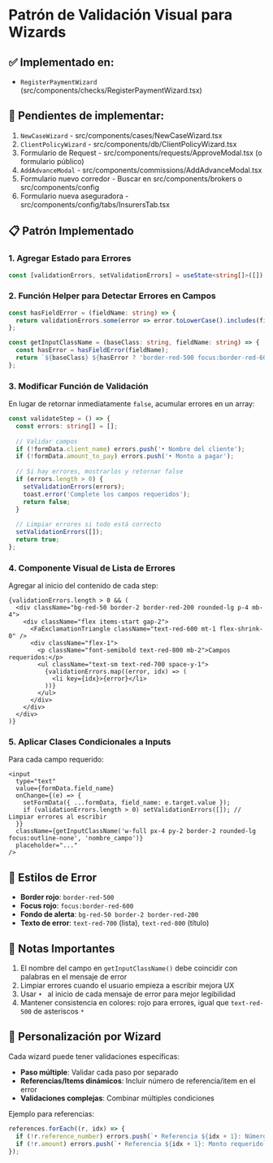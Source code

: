 # Patrón de Validación Visual para Wizards

## ✅ Implementado en:
- `RegisterPaymentWizard` (src/components/checks/RegisterPaymentWizard.tsx)

## 🎯 Pendientes de implementar:
1. `NewCaseWizard` - src/components/cases/NewCaseWizard.tsx
2. `ClientPolicyWizard` - src/components/db/ClientPolicyWizard.tsx
3. Formulario de Request - src/components/requests/ApproveModal.tsx (o formulario público)
4. `AddAdvanceModal` - src/components/commissions/AddAdvanceModal.tsx
5. Formulario nuevo corredor - Buscar en src/components/brokers o src/components/config
6. Formulario nueva aseguradora - src/components/config/tabs/InsurersTab.tsx

## 📋 Patrón Implementado

### 1. Agregar Estado para Errores
```typescript
const [validationErrors, setValidationErrors] = useState<string[]>([]);
```

### 2. Función Helper para Detectar Errores en Campos
```typescript
const hasFieldError = (fieldName: string) => {
  return validationErrors.some(error => error.toLowerCase().includes(fieldName.toLowerCase()));
};

const getInputClassName = (baseClass: string, fieldName: string) => {
  const hasError = hasFieldError(fieldName);
  return `${baseClass} ${hasError ? 'border-red-500 focus:border-red-600' : 'border-gray-300 focus:border-[#8AAA19]'}`;
};
```

### 3. Modificar Función de Validación
En lugar de retornar inmediatamente `false`, acumular errores en un array:

```typescript
const validateStep = () => {
  const errors: string[] = [];
  
  // Validar campos
  if (!formData.client_name) errors.push('• Nombre del cliente');
  if (!formData.amount_to_pay) errors.push('• Monto a pagar');
  
  // Si hay errores, mostrarlos y retornar false
  if (errors.length > 0) {
    setValidationErrors(errors);
    toast.error('Complete los campos requeridos');
    return false;
  }
  
  // Limpiar errores si todo está correcto
  setValidationErrors([]);
  return true;
};
```

### 4. Componente Visual de Lista de Errores
Agregar al inicio del contenido de cada step:

```tsx
{validationErrors.length > 0 && (
  <div className="bg-red-50 border-2 border-red-200 rounded-lg p-4 mb-4">
    <div className="flex items-start gap-2">
      <FaExclamationTriangle className="text-red-600 mt-1 flex-shrink-0" />
      <div className="flex-1">
        <p className="font-semibold text-red-800 mb-2">Campos requeridos:</p>
        <ul className="text-sm text-red-700 space-y-1">
          {validationErrors.map((error, idx) => (
            <li key={idx}>{error}</li>
          ))}
        </ul>
      </div>
    </div>
  </div>
)}
```

### 5. Aplicar Clases Condicionales a Inputs
Para cada campo requerido:

```tsx
<input
  type="text"
  value={formData.field_name}
  onChange={(e) => {
    setFormData({ ...formData, field_name: e.target.value });
    if (validationErrors.length > 0) setValidationErrors([]); // Limpiar errores al escribir
  }}
  className={getInputClassName('w-full px-4 py-2 border-2 rounded-lg focus:outline-none', 'nombre_campo')}
  placeholder="..."
/>
```

## 🎨 Estilos de Error
- **Border rojo**: `border-red-500`
- **Focus rojo**: `focus:border-red-600`
- **Fondo de alerta**: `bg-red-50 border-2 border-red-200`
- **Texto de error**: `text-red-700` (lista), `text-red-800` (título)

## 📝 Notas Importantes
1. El nombre del campo en `getInputClassName()` debe coincidir con palabras en el mensaje de error
2. Limpiar errores cuando el usuario empieza a escribir mejora UX
3. Usar `• ` al inicio de cada mensaje de error para mejor legibilidad
4. Mantener consistencia en colores: rojo para errores, igual que `text-red-500` de asteriscos `*`

## 🔧 Personalización por Wizard
Cada wizard puede tener validaciones específicas:
- **Paso múltiple**: Validar cada paso por separado
- **Referencias/Items dinámicos**: Incluir número de referencia/item en el error
- **Validaciones complejas**: Combinar múltiples condiciones

Ejemplo para referencias:
```typescript
references.forEach((r, idx) => {
  if (!r.reference_number) errors.push(`• Referencia ${idx + 1}: Número requerido`);
  if (!r.amount) errors.push(`• Referencia ${idx + 1}: Monto requerido`);
});
```
